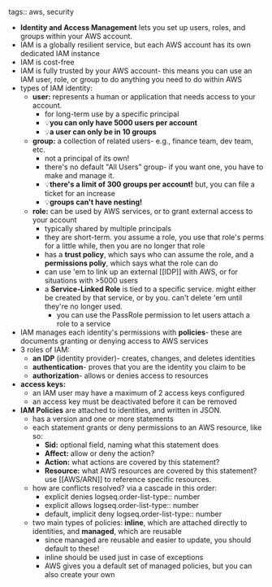 tags:: aws, security

- **Identity and Access Management** lets you set up users, roles, and groups within your AWS account.
- IAM is a globally resilient service, but each AWS account has its own dedicated IAM instance
- IAM is cost-free
- IAM is fully trusted by your AWS account- this means you can use an IAM user, role, or group to do anything you need to do within AWS
- types of IAM identity:
	- **user:** represents a human or application that needs access to your account.
		- for long-term use by a specific principal
		- 💡**you can only have 5000 users per account**
		- 💡**a user can only be in 10 groups**
	- **group:** a collection of related users- e.g., finance team, dev team, etc.
		- not a principal of its own!
		- there's no default "All Users" group- if you want one, you have to make and manage it.
		- 💡**there's a limit of 300 groups per account!** but, you can file a ticket for an increase
		- 💡**groups can't have nesting!**
	- **role:** can be used by AWS services, or to grant external access to your account
		- typically shared by multiple principals
		- they are short-term. you assume a role, you use that role's perms for a little while, then you are no longer that role
		- has a **trust policy**, which says who can assume the role, and a **permissions poliy**, which says what the role can do
		- can use 'em to link up an external [[IDP]] with AWS, or for situations with >5000 users
		- a **Service-Linked Role** is tied to a specific service. might either be created by that service, or by you. can't delete 'em until they're no longer used.
			- you can use the PassRole permission to let users attach a role to a service
- IAM manages each identity's permissions with **policies**- these are documents granting or denying access to AWS services
- 3 roles of IAM:
	- **an IDP** (identity provider)- creates, changes, and deletes identities
	- **authentication**- proves that you are the identity you claim to be
	- **authorization**- allows or denies access to resources
- **access keys:**
	- an IAM user may have a maximum of 2 access keys configured
	- an access key must be deactivated before it can be removed
- **IAM Policies** are attached to identities, and written in JSON.
	- has a version and one or more statements
	- each statement grants or deny permissions to an AWS resource, like so:
		- **Sid:** optional field, naming what this statement does
		- **Affect:** allow or deny the action?
		- **Action:** what actions are covered by this statement?
		- **Resource:** what AWS resources are covered by this statement? use [[AWS/ARN]] to reference specific resources.
	- how are conflicts resolved? via a cascade in this order:
		- explicit denies
		  logseq.order-list-type:: number
		- explicit allows
		  logseq.order-list-type:: number
		- default, implicit deny
		  logseq.order-list-type:: number
	- two main types of policies: **inline**, which are attached directly to identities, and **managed**, which are reusable
		- since managed are reusable and easier to update, you should default to these!
		- inline should be used just in case of exceptions
		- AWS gives you a default set of managed policies, but you can also create your own